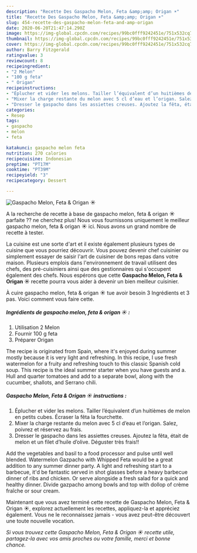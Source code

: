 ```yaml
---
description: "Recette Des Gaspacho Melon, Feta &amp;amp; Origan ☀️"
title: "Recette Des Gaspacho Melon, Feta &amp;amp; Origan ☀️"
slug: 454-recette-des-gaspacho-melon-feta-and-amp-origan
date: 2020-06-20T21:47:14.290Z
image: https://img-global.cpcdn.com/recipes/99bc0fff9242451e/751x532cq70/gaspacho-melon-feta-origan-☀️-photo-principale-de-la-recette.jpg
thumbnail: https://img-global.cpcdn.com/recipes/99bc0fff9242451e/751x532cq70/gaspacho-melon-feta-origan-☀️-photo-principale-de-la-recette.jpg
cover: https://img-global.cpcdn.com/recipes/99bc0fff9242451e/751x532cq70/gaspacho-melon-feta-origan-☀️-photo-principale-de-la-recette.jpg
author: Barry Fitzgerald
ratingvalue: 3
reviewcount: 8
recipeingredient:
- "2 Melon"
- "100 g feta"
- " Origan"
recipeinstructions:
- "Éplucher et vider les melons. Tailler l’équivalent d’un huitièmes de melon en petits cubes. Écraser la fêta la fourchette."
- "Mixer la charge restante du melon avec 5 cl d’eau et l’origan. Salez, poivrez et réservez au frais."
- "Dresser le gaspacho dans les assiettes creuses. Ajoutez la fêta, était de melon et un filet d’huile d’olive. Déguster très frais!!"
categories:
- Resep
tags:
- gaspacho
- melon
- feta

katakunci: gaspacho melon feta 
nutrition: 270 calories
recipecuisine: Indonesian
preptime: "PT17M"
cooktime: "PT39M"
recipeyield: "3"
recipecategory: Dessert

---
```



![Gaspacho Melon, Feta &amp; Origan ☀️](https://img-global.cpcdn.com/recipes/99bc0fff9242451e/751x532cq70/gaspacho-melon-feta-origan-☀️-photo-principale-de-la-recette.jpg)

A la recherche de recette à base de gaspacho melon, feta &amp; origan ☀️ parfaite ?? ne cherchez plus! Nous vous fournissons uniquement le meilleur gaspacho melon, feta &amp; origan ☀️ ici. Nous avons un grand nombre de recette à tester.

La cuisine est une sorte d'art et il existe également plusieurs types de cuisine que vous pourriez découvrir. Vous pouvez devenir chef cuisinier ou simplement essayer de saisir l'art de cuisiner de bons repas dans votre maison. Plusieurs emplois dans l'environnement de travail utilisent des chefs, des pré-cuisiniers ainsi que des gestionnaires qui s'occupent également des chefs. Nous espérons que cette <strong> Gaspacho Melon, Feta &amp; Origan ☀️ </strong> recette pourra vous aider à devenir un bien meilleur cuisinier.

<!--inarticleads1-->

À cuire gaspacho melon, feta &amp; origan ☀️ tue avoir besoin 3 Ingrédients et 3 pas. Voici comment vous faire cette.

##### Ingrédients de gaspacho melon, feta &amp; origan ☀️ :

1. Utilisation 2 Melon
1. Fournir 100 g feta
1. Préparer  Origan


The recipe is originated from Spain, where it&#39;s enjoyed during summer mostly because it is very light and refreshing. In this recipe, I use fresh watermelon for a fruity and refreshing touch to this classic Spanish cold soup. This recipe is the ideal summer starter when you have guests and a. Hull and quarter tomatoes and add to a separate bowl, along with the cucumber, shallots, and Serrano chili. 

<!--inarticleads2-->

##### Gaspacho Melon, Feta &amp; Origan ☀️ instructions :

1. Éplucher et vider les melons. Tailler l’équivalent d’un huitièmes de melon en petits cubes. Écraser la fêta la fourchette.
1. Mixer la charge restante du melon avec 5 cl d’eau et l’origan. Salez, poivrez et réservez au frais.
1. Dresser le gaspacho dans les assiettes creuses. Ajoutez la fêta, était de melon et un filet d’huile d’olive. Déguster très frais!!


Add the vegetables and basil to a food processor and pulse until well blended. Watermelon Gazpacho with Whipped Feta would be a great addition to any summer dinner party. A light and refreshing start to a barbecue, it&#39;d be fantastic served in shot glasses before a heavy barbecue dinner of ribs and chicken. Or serve alongside a fresh salad for a quick and healthy dinner. Divide gazpacho among bowls and top with dollop of crème fraîche or sour cream. 

<!--inarticleads1-->

<p>
Maintenant que vous avez terminé cette recette de Gaspacho Melon, Feta &amp; Origan ☀️, explorez actuellement les recettes, appliquez-la et appréciez également. Vous ne le reconnaissez jamais - vous avez peut-être découvert une toute nouvelle vocation.
</p>

<p>
<i>Si vous trouvez cette Gaspacho Melon, Feta &amp; Origan ☀️ recette utile, partagez-la avec vos amis proches ou votre famille, merci et bonne chance.</i>
</p>
